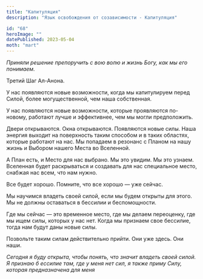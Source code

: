 ```yaml
---
title: "Капитуляция"
description: "Язык освобождения от созависимости - Капитуляция"

id: "68"
heroImage: ""
datePublished: 2023-05-04
moth: "mart"
---
```


_Приняли_ _решение_ _препоручить_ _с_ _вою_ _волю_ _и_ _жизнь_ _Богу,_ _как_
_мы_ _его_ _понимаем._

Третий Шаг Ал-Анона.

У нас появляются новые возможности, когда мы капитулируем перед Силой, более
могущественной, чем наша собственная.

У нас появляются новые возможности, которые проявляются по-новому, работают
лучше и эффективнее, чем мы могли предположить.

Двери открываются. Окна открываются. Появляются новые силы. Наша энергия
выходит на поверхность таким способом и в таких областях, которые работают на
нас. Мы попадаем в резонанс с Планом на нашу жизнь и Выбором нашего Места во
Вселенной.

А План есть, и Место для нас выбрано. Мы это увидим. Мы это узнаем. Вселенная
будет раскрываться и создавать для нас специальное место, снабжая нас всем,
что нам нужно.

Все будет хорошо. Помните, что все хорошо — уже сейчас.

Мы научимся владеть своей силой, если мы будем открыты для этого. Мы не должны
оставаться в бессилии и беспомощности.

Где мы сейчас — это временное место, где мы делаем переоценку, где мы ищем
силы, которых у нас нет. Когда мы признаем свое бессилие, тогда нам будут даны
новые силы.

Позвольте таким силам действительно прийти. Они уже здесь. Они наши.

_Сегодня_ _я_ _буду_ _открыта,_ _чтобы_ _понять,_ _что_ _значит_ _владеть_
_своей_ _силой._ _Я_ _признаю_ _б_ _ессилие_ _там,_ _где_ _у_ _меня_ _нет_
_сил,_ _я_ _также_ _приму_ _Силу,_ _которая_ _предназначена_ _для_ _меня_
